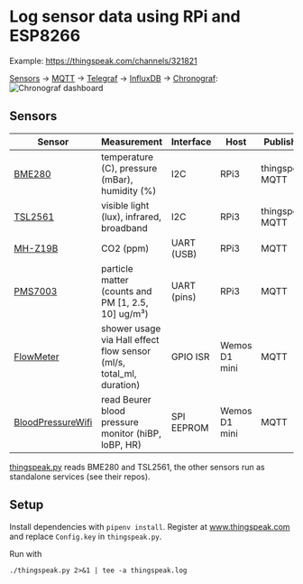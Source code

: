 # Log sensor data using RPi and ESP8266
Example: https://thingspeak.com/channels/321821

[Sensors](https://github.com/vogler/sensors) -> [MQTT](https://mosquitto.org/) -> [Telegraf](https://github.com/influxdata/telegraf) -> [InfluxDB](https://github.com/influxdata/influxdb) -> [Chronograf](https://github.com/influxdata/chronograf):
![Chronograf dashboard](https://i.imgur.com/KdjZi8j.png)

## Sensors
| Sensor    	| Measurement                                                         	| Interface   	| Host           	| Publish to           	|
|-----------	|---------------------------------------------------------------------	|-------------	|---------------	|----------------------	|
| [BME280](https://github.com/vogler/sensors/blob/master/thingspeak.py)    	| temperature (C), pressure (mBar), humidity (%)                      	| I2C         	| RPi3          	| thingspeak, MQTT 	|
| [TSL2561](https://github.com/vogler/sensors/blob/master/thingspeak.py)   	| visible light (lux), infrared, broadband                            	| I2C         	| RPi3          	| thingspeak, MQTT 	|
| [MH-Z19B](https://github.com/vogler/mh-z19)   	| CO2 (ppm)                                                           	| UART (USB)  	| RPi3          	| MQTT                 	|
| [PMS7003](https://github.com/vogler/python-pms7003)   	| particle matter (counts and PM [1, 2.5, 10] ug/m³)                  	| UART (pins) 	| RPi3          	| MQTT                 	|
| [FlowMeter](https://github.com/vogler/FlowMeter) 	| shower usage via Hall effect flow sensor (ml/s, total_ml, duration) 	| GPIO ISR    	| Wemos D1 mini 	| MQTT                 	|
| [BloodPressureWifi](https://github.com/vogler/BloodPressureWifi) 	| read Beurer blood pressure monitor (hiBP, loBP, HR)         	| SPI EEPROM    	| Wemos D1 mini 	| MQTT                 	|

[thingspeak.py](thingspeak.py) reads BME280 and TSL2561, the other sensors run as standalone services (see their repos).

## Setup

Install dependencies with `pipenv install`.
Register at www.thingspeak.com and replace `Config.key` in `thingspeak.py`.

Run with
~~~
./thingspeak.py 2>&1 | tee -a thingspeak.log
~~~
